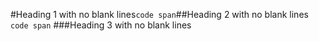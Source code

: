 #Heading 1 with no blank lines`code
 span`##Heading 2 with no blank lines
 `code span`
  ###Heading 3 with no blank lines
